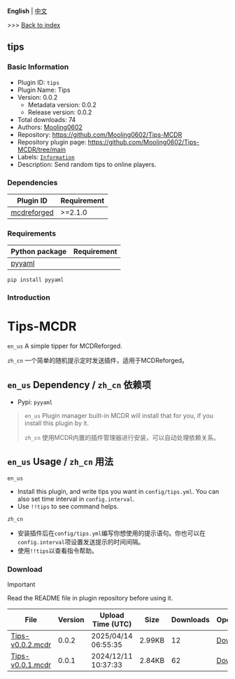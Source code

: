 **English** | [中文](readme-zh_cn.md)

\>\>\> [Back to index](/readme.md)

## tips

### Basic Information

- Plugin ID: `tips`
- Plugin Name: Tips
- Version: 0.0.2
  - Metadata version: 0.0.2
  - Release version: 0.0.2
- Total downloads: 74
- Authors: [Mooling0602](https://github.com/Mooling0602)
- Repository: https://github.com/Mooling0602/Tips-MCDR
- Repository plugin page: https://github.com/Mooling0602/Tips-MCDR/tree/main
- Labels: [`Information`](/labels/information/readme.md)
- Description: Send random tips to online players.

### Dependencies

| Plugin ID | Requirement |
| --- | --- |
| [mcdreforged](https://github.com/Fallen-Breath/MCDReforged) | \>=2.1.0 |

### Requirements

| Python package | Requirement |
| --- | --- |
| [pyyaml](https://pypi.org/project/pyyaml) |  |

```
pip install pyyaml
```

### Introduction

# Tips-MCDR
`en_us` A simple tipper for MCDReforged.

`zh_cn` 一个简单的随机提示定时发送插件，适用于MCDReforged。

## `en_us` Dependency / `zh_cn` 依赖项
- Pypi: `pyyaml`
> `en_us` Plugin manager built-in MCDR will install that for you, if you install this plugin by it.
> 
> `zh_cn` 使用MCDR内置的插件管理器进行安装，可以自动处理依赖关系。


## `en_us` Usage / `zh_cn` 用法
`en_us`
- Install this plugin, and write tips you want in `config/tips.yml`. You can also set time interval in `config.interval`.
- Use `!!tips` to see command helps.

`zh_cn`
- 安装插件后在`config/tips.yml`编写你想使用的提示语句。你也可以在`config.interval`项设置发送提示的时间间隔。
- 使用`!!tips`以查看指令帮助。

### Download

> [!IMPORTANT]
> Read the README file in plugin repository before using it.

| File | Version | Upload Time (UTC) | Size | Downloads | Operations |
| --- | --- | --- | --- | --- | --- |
| [Tips-v0.0.2.mcdr](https://github.com/Mooling0602/Tips-MCDR/releases/tag/0.0.2) | 0.0.2 | 2025/04/14 06:55:35 | 2.99KB | 12 | [Download](https://github.com/Mooling0602/Tips-MCDR/releases/download/0.0.2/Tips-v0.0.2.mcdr) |
| [Tips-v0.0.1.mcdr](https://github.com/Mooling0602/Tips-MCDR/releases/tag/0.0.1) | 0.0.1 | 2024/12/11 10:37:33 | 2.84KB | 62 | [Download](https://github.com/Mooling0602/Tips-MCDR/releases/download/0.0.1/Tips-v0.0.1.mcdr) |

